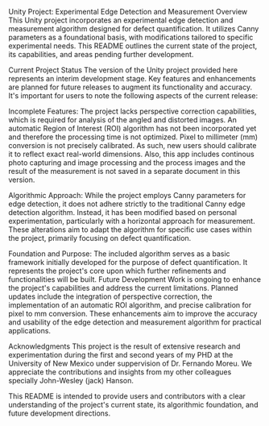 Unity Project: Experimental Edge Detection and Measurement
Overview
This Unity project incorporates an experimental edge detection and measurement algorithm designed for defect quantification. It utilizes Canny parameters as a foundational basis, with modifications tailored to specific experimental needs. This README outlines the current state of the project, its capabilities, and areas pending further development.

Current Project Status
The version of the Unity project provided here represents an interim development stage. Key features and enhancements are planned for future releases to augment its functionality and accuracy. It's important for users to note the following aspects of the current release:

Incomplete Features:
The project lacks perspective correction capabilities, which is required for analysis of the angled and distorted images.
An automatic Region of Interest (ROI) algorithm has not been incorporated yet and therefore the processing time is not optimized.
Pixel to millimeter (mm) conversion is not precisely calibrated. As such, new users should calibrate it to reflect exact real-world dimensions. 
Also, this app includes continous photo capturing and image processing and the process images and the result of the measurement is not saved in a separate document in this version.

Algorithmic Approach:
While the project employs Canny parameters for edge detection, it does not adhere strictly to the traditional Canny edge detection algorithm. Instead, it has been modified based on personal experimentation, particularly with a horizontal approach for measurement.
These alterations aim to adapt the algorithm for specific use cases within the project, primarily focusing on defect quantification.

Foundation and Purpose:
The included algorithm serves as a basic framework initially developed for the purpose of defect quantification. It represents the project's core upon which further refinements and functionalities will be built.
Future Development Work is ongoing to enhance the project's capabilities and address the current limitations. Planned updates include the integration of perspective correction, the implementation of an automatic ROI algorithm, and precise calibration for pixel to mm conversion. These enhancements aim to improve the accuracy and usability of the edge detection and measurement algorithm for practical applications.

Acknowledgments
This project is the result of extensive research and experimentation during the first and second years of my PHD at the University of New Mexico under suppervision of Dr. Fernando Moreu. We appreciate the contributions and insights from my other colleagues specially John-Wesley  (jack) Hanson.

This README is intended to provide users and contributors with a clear understanding of the project's current state, its algorithmic foundation, and future development directions.
